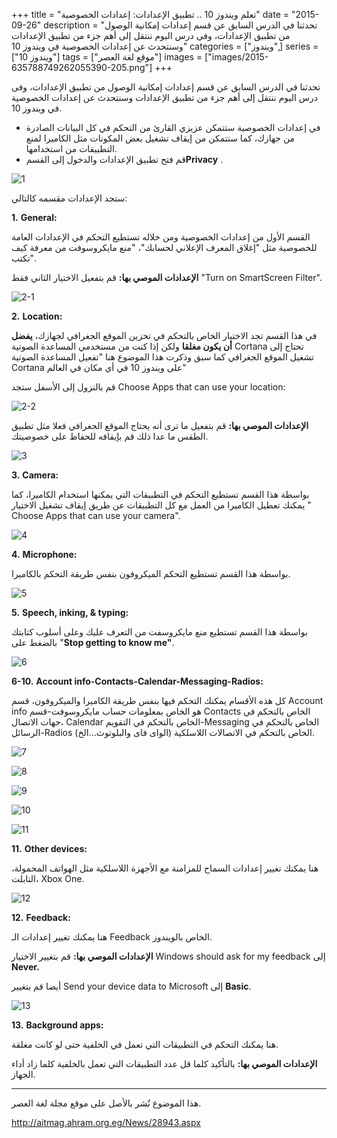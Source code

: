 +++
title = "تعلم ويندوز 10 .. تطبيق الإعدادات: إعدادات الخصوصية"
date = "2015-09-26"
description = "تحدثنا في الدرس السابق عن قسم إعدادات إمكانية الوصول من تطبيق الإعدادات، وفى درس اليوم ننتقل إلى أهم جزء من تطبيق الإعدادات وسنتحدث عن إعدادات الخصوصية في ويندوز 10"
categories = ["ويندوز",]
series = ["ويندوز 10"]
tags = ["موقع لغة العصر"]
images = ["images/2015-635788749262055390-205.png"]
+++

تحدثنا في الدرس السابق عن قسم إعدادات إمكانية الوصول من تطبيق الإعدادات، وفى درس اليوم ننتقل إلى أهم جزء من تطبيق الإعدادات وسنتحدث عن إعدادات الخصوصية في ويندوز 10.

- في إعدادات الخصوصية ستتمكن عزيزي القارئ من التحكم في كل البيانات الصادرة من جهازك، كما ستتمكن من إيقاف تشغيل بعض المكونات مثل الكاميرا لمنع التطبيقات من استخدامها.
- قم فتح تطبيق الإعدادات والدخول إلى القسم**Privacy** .

![1](images/2015-635788749262055390-205.png)

ستجد الإعدادات مقسمه كالتالي:

**1.** **General:**

 القسم الأول من إعدادات الخصوصية ومن خلاله تستطيع التحكم في الإعدادات العامة للخصوصية مثل "إغلاق المعرف الإعلاني لحسابك"، "منع مايكروسوفت من معرفة كيف تكتب".

**الإعدادات الموصي بها:** قم بتفعيل الاختيار الثاني فقط "Turn on SmartScreen Filter".

![2-1](images/2015-635788749485803958-580.png)


**2.** **Location:**

في هذا القسم تجد الاختيار الخاص بالتحكم في تخزين الموقع الجغرافي لجهازك، **يفضل أن يكون مغلقا** ولكن إذا كنت من مستخدمي المساعدة الصوتية Cortana تحتاج إلى تشغيل الموقع الجغرافي كما سبق وذكرت هذا الموضوع هنا "تفعيل المساعدة الصوتية Cortana على ويندوز 10 في أي مكان في العالم"

قم بالنزول إلى الأسفل ستجد Choose Apps that can use your location:

![2-2](images/2015-635788749643771697-377.png)

**الإعدادات الموصي بها:** قم بتفعيل ما ترى أنه يحتاج الموقع الجغرافي فعلا مثل تطبيق الطقس ما عدا ذلك قم بإيقافه للحفاظ على خصوصيتك.

![3](images/2015-635788749989081987-908.png)


**3.** **Camera:**

بواسطة هذا القسم تستطيع التحكم في التطبيقات التي يمكنها استخدام الكاميرا، كما يمكنك تعطيل الكاميرا من العمل مع كل التطبيقات عن طريق إيقاف تشغيل الاختيار " Choose Apps that can use your camera".

![4](images/2015-635788750206268097-626.png)


**4.** **Microphone:**

بواسطة هذا القسم تستطيع التحكم الميكروفون بنفس طريقة التحكم بالكاميرا.

![5](images/2015-635788750460797718-79.png)


**5.** **Speech, inking, & typing:**

بواسطة هذا القسم تستطيع منع مايكروسفت من التعرف عليك وعلى أسلوب كتابتك بالضغط على "**Stop getting to know me"**.

![6](images/2015-635788750677515081-751.png)


**6-10.** **Account info-Contacts-Calendar-Messaging-Radios:**

كل هذه الأقسام يمكنك التحكم فيها بنفس طريقة الكاميرا والميكروفون، قسم Account info هو الخاص بمعلومات حساب مايكروسوفت-قسم Contacts الخاص بالتحكم في جهات الاتصال، Calendar الخاص بالتحكم في التقويم-Messaging الخاص بالتحكم في الرسائل-Radios الخاص بالتحكم في الاتصالات اللاسلكية (الواى فاى والبلوتوث...الخ).

![7](images/2015-635788750934544686-454.png)


![8](images/2015-635788751662665026-266.png)


![9](images/2015-635788751893913546-391.png)


![10](images/2015-635788752062662466-266.png)


![11](images/2015-635788752345160658-516.png)


**11.** **Other devices:**

هنا يمكنك تغيير إعدادات السماح للمزامنة مع الأجهزة اللاسلكية مثل الهواتف المحمولة، التابلت، Xbox One.

![12](images/2015-635788752499690919-969.png)


**12.** **Feedback:**

هنا يمكنك تغيير إعدادات الـ Feedback الخاص بالويندوز.

**الإعدادات الموصي بها:** قم بتغيير الاختيار Windows should ask for my feedback إلى **Never.**

أيضا قم بتغيير Send your device data to Microsoft إلى **Basic**.

![13](images/2015-635788752689064707-906.png)

**13.** **Background apps:**

هنا يمكنك التحكم في التطبيقات التي تعمل في الخلفية حتى لو كانت مغلقة.

**الإعدادات الموصي بها:** بالتأكيد كلما قل عدد التطبيقات التي تعمل بالخلفية كلما زاد أداء الجهاز.

---
هذا الموضوع نٌشر باﻷصل على موقع مجلة لغة العصر.

http://aitmag.ahram.org.eg/News/28943.aspx
